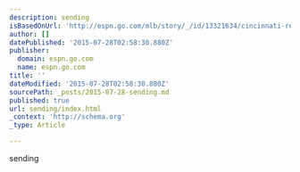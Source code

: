 ```yaml
---
description: sending
isBasedOnUrl: 'http://espn.go.com/mlb/story/_/id/13321634/cincinnati-reds-trading-johnny-cueto-kansas-city-royals'
author: []
datePublished: '2015-07-28T02:58:30.880Z'
publisher:
  domain: espn.go.com
  name: espn.go.com
title: ''
dateModified: '2015-07-28T02:58:30.880Z'
sourcePath: _posts/2015-07-28-sending.md
published: true
url: sending/index.html
_context: 'http://schema.org'
_type: Article

---
```

sending